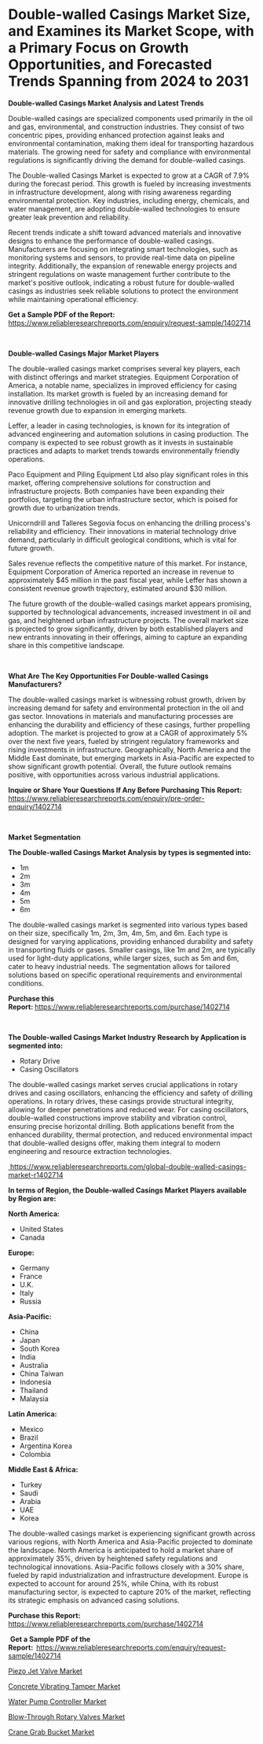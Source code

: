 <p><h1>Double-walled Casings Market Size, and Examines its Market Scope, with a Primary Focus on Growth Opportunities, and Forecasted Trends Spanning from 2024 to 2031</h1></p><p><strong>Double-walled Casings Market Analysis and Latest Trends</strong></p>
<p><p>Double-walled casings are specialized components used primarily in the oil and gas, environmental, and construction industries. They consist of two concentric pipes, providing enhanced protection against leaks and environmental contamination, making them ideal for transporting hazardous materials. The growing need for safety and compliance with environmental regulations is significantly driving the demand for double-walled casings.</p><p>The Double-walled Casings Market is expected to grow at a CAGR of 7.9% during the forecast period. This growth is fueled by increasing investments in infrastructure development, along with rising awareness regarding environmental protection. Key industries, including energy, chemicals, and water management, are adopting double-walled technologies to ensure greater leak prevention and reliability.</p><p>Recent trends indicate a shift toward advanced materials and innovative designs to enhance the performance of double-walled casings. Manufacturers are focusing on integrating smart technologies, such as monitoring systems and sensors, to provide real-time data on pipeline integrity. Additionally, the expansion of renewable energy projects and stringent regulations on waste management further contribute to the market's positive outlook, indicating a robust future for double-walled casings as industries seek reliable solutions to protect the environment while maintaining operational efficiency.</p></p>
<p><strong>Get a Sample PDF of the Report:&nbsp;</strong> <a href="https://www.reliableresearchreports.com/enquiry/request-sample/1402714?utm_campaign=8&utm_medium=2&utm_source=Github&utm_content=ia&utm_term=23102024&utm_id=double-walled-casings">https://www.reliableresearchreports.com/enquiry/request-sample/1402714</a></p>
<p>&nbsp;</p>
<p><strong>Double-walled Casings Major Market Players</strong></p>
<p><p>The double-walled casings market comprises several key players, each with distinct offerings and market strategies. Equipment Corporation of America, a notable name, specializes in improved efficiency for casing installation. Its market growth is fueled by an increasing demand for innovative drilling technologies in oil and gas exploration, projecting steady revenue growth due to expansion in emerging markets.</p><p>Leffer, a leader in casing technologies, is known for its integration of advanced engineering and automation solutions in casing production. The company is expected to see robust growth as it invests in sustainable practices and adapts to market trends towards environmentally friendly operations.</p><p>Paco Equipment and Piling Equipment Ltd also play significant roles in this market, offering comprehensive solutions for construction and infrastructure projects. Both companies have been expanding their portfolios, targeting the urban infrastructure sector, which is poised for growth due to urbanization trends.</p><p>Unicorndrill and Talleres Segovia focus on enhancing the drilling process's reliability and efficiency. Their innovations in material technology drive demand, particularly in difficult geological conditions, which is vital for future growth.</p><p>Sales revenue reflects the competitive nature of this market. For instance, Equipment Corporation of America reported an increase in revenue to approximately $45 million in the past fiscal year, while Leffer has shown a consistent revenue growth trajectory, estimated around $30 million.</p><p>The future growth of the double-walled casings market appears promising, supported by technological advancements, increased investment in oil and gas, and heightened urban infrastructure projects. The overall market size is projected to grow significantly, driven by both established players and new entrants innovating in their offerings, aiming to capture an expanding share in this competitive landscape.</p></p>
<p>&nbsp;</p>
<p><strong>What Are The Key Opportunities For Double-walled Casings Manufacturers?</strong></p>
<p><p>The double-walled casings market is witnessing robust growth, driven by increasing demand for safety and environmental protection in the oil and gas sector. Innovations in materials and manufacturing processes are enhancing the durability and efficiency of these casings, further propelling adoption. The market is projected to grow at a CAGR of approximately 5% over the next five years, fueled by stringent regulatory frameworks and rising investments in infrastructure. Geographically, North America and the Middle East dominate, but emerging markets in Asia-Pacific are expected to show significant growth potential. Overall, the future outlook remains positive, with opportunities across various industrial applications.</p></p>
<p><strong>Inquire or Share Your Questions If Any Before Purchasing This Report:</strong> <a href="https://www.reliableresearchreports.com/enquiry/pre-order-enquiry/1402714?utm_campaign=8&utm_medium=2&utm_source=Github&utm_content=ia&utm_term=23102024&utm_id=double-walled-casings">https://www.reliableresearchreports.com/enquiry/pre-order-enquiry/1402714</a></p>
<p>&nbsp;</p>
<p><strong>Market Segmentation</strong></p>
<p><strong>The Double-walled Casings Market Analysis by types is segmented into:</strong></p>
<p><ul><li>1m</li><li>2m</li><li>3m</li><li>4m</li><li>5m</li><li>6m</li></ul></p>
<p><p>The double-walled casings market is segmented into various types based on their size, specifically 1m, 2m, 3m, 4m, 5m, and 6m. Each type is designed for varying applications, providing enhanced durability and safety in transporting fluids or gases. Smaller casings, like 1m and 2m, are typically used for light-duty applications, while larger sizes, such as 5m and 6m, cater to heavy industrial needs. The segmentation allows for tailored solutions based on specific operational requirements and environmental conditions.</p></p>
<p><strong>Purchase this Report:&nbsp;</strong><a href="https://www.reliableresearchreports.com/purchase/1402714?utm_campaign=8&utm_medium=2&utm_source=Github&utm_content=ia&utm_term=23102024&utm_id=double-walled-casings">https://www.reliableresearchreports.com/purchase/1402714</a></p>
<p>&nbsp;</p>
<p><strong>The Double-walled Casings Market Industry Research by Application is segmented into:</strong></p>
<p><ul><li>Rotary Drive</li><li>Casing Oscillators</li></ul></p>
<p><p>The double-walled casings market serves crucial applications in rotary drives and casing oscillators, enhancing the efficiency and safety of drilling operations. In rotary drives, these casings provide structural integrity, allowing for deeper penetrations and reduced wear. For casing oscillators, double-walled constructions improve stability and vibration control, ensuring precise horizontal drilling. Both applications benefit from the enhanced durability, thermal protection, and reduced environmental impact that double-walled designs offer, making them integral to modern engineering and resource extraction technologies.</p></p>
<p><a href="https://www.reliableresearchreports.com/global-double-walled-casings-market-r1402714?utm_campaign=8&utm_medium=2&utm_source=Github&utm_content=ia&utm_term=23102024&utm_id=double-walled-casings">&nbsp;https://www.reliableresearchreports.com/global-double-walled-casings-market-r1402714</a></p>
<p><strong>In terms of Region, the Double-walled Casings Market Players available by Region are:</strong></p>
<p>
    <p> <strong> North America: </strong>
        <ul>
            <li>United States</li>
            <li>Canada</li>
        </ul>
        </p> 
    <p> <strong> Europe: </strong>
        <ul>
            <li>Germany</li>
            <li>France</li>
            <li>U.K.</li>
            <li>Italy</li>
            <li>Russia</li>
        </ul>
        </p> 
    <p> <strong> Asia-Pacific: </strong>
        <ul>
            <li>China</li>
            <li>Japan</li>
            <li>South Korea</li>
            <li>India</li>
            <li>Australia</li>
            <li>China Taiwan</li>
            <li>Indonesia</li>
            <li>Thailand</li>
            <li>Malaysia</li>
        </ul>
        </p> 
    <p> <strong> Latin America: </strong>
        <ul>
            <li>Mexico</li>
            <li>Brazil</li>
            <li>Argentina Korea</li>
            <li>Colombia</li>
        </ul>
        </p> 
    <p> <strong> Middle East & Africa: </strong>
        <ul>
            <li>Turkey</li>
            <li>Saudi</li>
            <li>Arabia</li>
            <li>UAE</li>
            <li>Korea</li>
        </ul>
    </p>
    </p>
<p><p>The double-walled casings market is experiencing significant growth across various regions, with North America and Asia-Pacific projected to dominate the landscape. North America is anticipated to hold a market share of approximately 35%, driven by heightened safety regulations and technological innovations. Asia-Pacific follows closely with a 30% share, fueled by rapid industrialization and infrastructure development. Europe is expected to account for around 25%, while China, with its robust manufacturing sector, is expected to capture 20% of the market, reflecting its strategic emphasis on advanced casing solutions.</p></p>
<p><strong>Purchase this Report: </strong><a href="https://www.reliableresearchreports.com/purchase/1402714?utm_campaign=8&utm_medium=2&utm_source=Github&utm_content=ia&utm_term=23102024&utm_id=double-walled-casings">https://www.reliableresearchreports.com/purchase/1402714</a></p>
<p>&nbsp;<strong>Get a Sample PDF of the Report:&nbsp;&nbsp;</strong><a href="https://www.reliableresearchreports.com/enquiry/request-sample/1402714?utm_campaign=8&utm_medium=2&utm_source=Github&utm_content=ia&utm_term=23102024&utm_id=double-walled-casings">https://www.reliableresearchreports.com/enquiry/request-sample/1402714</a></p>
<p><strong></strong></p>
<p><p><a href="https://issuu.com/reportprime-2/docs/piezo-jet-valve-market-size-2030.pp_a0ac99e156b6f8?utm_campaign=8&utm_medium=2&utm_source=Github&utm_content=ia&utm_term=23102024&utm_id=double-walled-casings">Piezo Jet Valve Market</a></p><p><a href="https://www.linkedin.com/pulse/navigating-global-concrete-vibrating-tamper-market-landscape-tsicf?utm_campaign=8&utm_medium=2&utm_source=Github&utm_content=ia&utm_term=23102024&utm_id=double-walled-casings">Concrete Vibrating Tamper Market</a></p><p><a href="https://issuu.com/reportprime-2/docs/water-pump-controller-market-size-2_f33b28b4bb2faa?utm_campaign=8&utm_medium=2&utm_source=Github&utm_content=ia&utm_term=23102024&utm_id=double-walled-casings">Water Pump Controller Market</a></p><p><a href="https://github.com/DRIVERKAPAUL/Market-Research-Report-List-1/blob/main/blow-through-rotary-valves-market.md?utm_campaign=8&utm_medium=2&utm_source=Github&utm_content=ia&utm_term=23102024&utm_id=double-walled-casings">Blow-Through Rotary Valves Market</a></p><p><a href="https://github.com/cliffxbwergin/Market-Research-Report-List-1/blob/main/crane-grab-bucket-market.md?utm_campaign=8&utm_medium=2&utm_source=Github&utm_content=ia&utm_term=23102024&utm_id=double-walled-casings">Crane Grab Bucket Market</a></p></p>